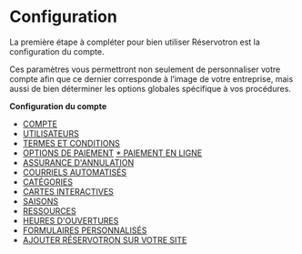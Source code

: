 # Configuration


La première étape à compléter pour bien utiliser Réservotron est la configuration du compte. 

Ces paramètres vous permettront non seulement de personnaliser votre compte afin que ce dernier corresponde à l’image de votre entreprise, mais aussi de bien déterminer les options globales spécifique à vos procédures.


 **Configuration du compte**
* [COMPTE](configuration_administrative.md)
* [UTILISATEURS](gestion_des_utilisateurs.md)
* [TERMES ET CONDITIONS](termes_et_conditions.md)
* [OPTIONS DE PAIEMENT](options_de_paiement.md)
[* PAIEMENT EN LIGNE](paiement_en_ligne.md)
* [ASSURANCE D'ANNULATION](assurance_dannulation.md)
* [COURRIELS AUTOMATISÉS](courriels_automatises.md)
* [CATÉGORIES](cat.md)
* [CARTES INTERACTIVES](cartes_interactives.md)
* [SAISONS](saisons.md)
* [RESSOURCES](assignation_de_ressources.md)
* [HEURES D'OUVERTURES](heures_douverture.md)
* [FORMULAIRES PERSONNALISÉS](formulaires_personnalises.md)
* [AJOUTER RÉSERVOTRON SUR VOTRE SITE](ajoutez_reservotron_sur_votre_site.md)